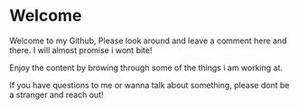 # Welcome
Welcome to my Github, Please look around and leave a comment here and there. I will almost promise i wont bite!

Enjoy the content by browing through some of the things i am working at.

If you have questions to me or wanna talk about something, please dont be a stranger and reach out!
